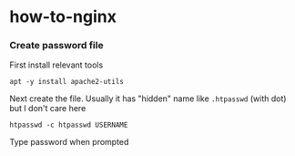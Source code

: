 # how-to-nginx

### Create password file
First install relevant tools
```
apt -y install apache2-utils
```
Next create the file. Usually it has "hidden" name like `.htpasswd` (with dot) but I don't care here
```
htpasswd -c htpasswd USERNAME
```
Type password when prompted

